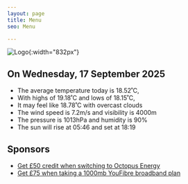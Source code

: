 ```yaml
---
layout: page
title: Menu
seo: Menu

---
```


![Logo](/images/logo.jpg){:width="832px"}

<!-- weather_marker starts -->
## On Wednesday, 17 September 2025

- The average temperature today is 18.52˚C,
- With highs of 19.18˚C and lows of 18.15˚C,
- It may feel like 18.78˚C with overcast clouds
- The wind speed is 7.2m/s and visibility is 4000m
- The pressure is 1013hPa and humidity is 90%
- The sun will rise at 05:46 and set at 18:19

<!-- weather_marker ends -->

## Sponsors

- [Get £50 credit when switching to Octopus Energy](https://bit.ly/3oD1nnS)
- [Get £75 when taking a 1000mb YouFibre broadband plan](https://aklam.io/91zWhU?)
